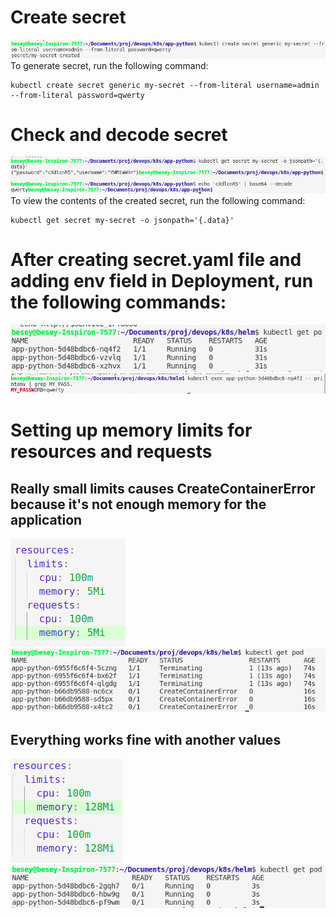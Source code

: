 # Create secret
![Screenshot](lab11-1.png)
To generate secret, run the following command:
```
kubectl create secret generic my-secret --from-literal username=admin --from-literal password=qwerty
```
# Check and decode secret
![Screenshot](lab11-2.png)
To view the contents of the created secret, run the following command:
```
kubectl get secret my-secret -o jsonpath='{.data}'

```
# After creating secret.yaml file and adding env field in Deployment, run the following commands:
![Screenshot](lab11-3.png)
![Screenshot](lab11-4.png)

# Setting up memory limits for resources and requests
## Really small limits causes CreateContainerError because it's not enough memory for the application
![Screenshot](lab11-6.png)
![Screenshot](lab11-5.png)
## Everything works fine with another values
![Screenshot](lab11-8.png)
![Screenshot](lab11-7.png)
